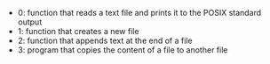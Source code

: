 - 0: function that reads a text file and prints it to the POSIX standard output
- 1: function that creates a new file
- 2: function that appends text at the end of a file
- 3: program that copies the content of a file to another file